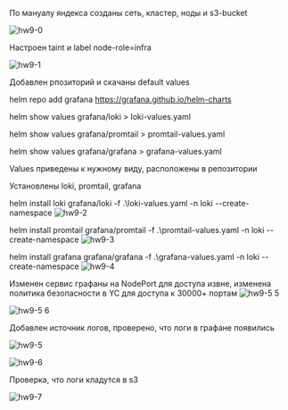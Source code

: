 По мануалу яндекса созданы сеть, кластер, ноды и s3-bucket

![hw9-0](https://github.com/user-attachments/assets/45d9b26b-f801-43b7-b7d3-619ccbf7f190)

Настроен taint и label node-role=infra

![hw9-1](https://github.com/user-attachments/assets/1f844c48-d6ff-48ec-aa7c-b08b4ffab60b)

Добавлен рпозиторий и скачаны default values

helm repo add grafana https://grafana.github.io/helm-charts

helm show values grafana/loki > loki-values.yaml

helm show values grafana/promtail > promtail-values.yaml

helm show values grafana/grafana > grafana-values.yaml


Values приведены к нужному виду, расположены в репозитории

Установлены loki, promtail, grafana

helm install loki grafana/loki -f .\loki-values.yaml -n loki --create-namespace
![hw9-2](https://github.com/user-attachments/assets/b8c35930-9fb8-4868-90d9-76ed16249267)

helm install promtail grafana/promtail -f .\promtail-values.yaml -n loki --create-namespace
![hw9-3](https://github.com/user-attachments/assets/73772f74-d8e9-4235-96f7-8110d320af62)

helm install grafana grafana/grafana -f .\grafana-values.yaml -n loki --create-namespace
![hw9-4](https://github.com/user-attachments/assets/547b2c98-b720-44be-a5ed-2c046a7287d7)

Изменен сервис графаны на NodePort для доступа извне, изменена политика безопасности в YC для доступа к 30000+ портам
![hw9-5 5](https://github.com/user-attachments/assets/651ddfef-3693-4f79-b3a9-0188b1cf2d17)

![hw9-5 6](https://github.com/user-attachments/assets/7391e7b9-8891-4076-92ef-bbdc81859171)

Добавлен источник логов, проверено, что логи в графане появились

![hw9-5](https://github.com/user-attachments/assets/1dc64725-58a2-4c58-9fd5-5cb5c02617b4)

![hw9-6](https://github.com/user-attachments/assets/7d688fb4-78fd-440b-aff1-f1befd944aa8)

Проверка, что логи кладутся в s3

![hw9-7](https://github.com/user-attachments/assets/33088f7d-d2be-4b85-aa63-a1ec45dd4f96)


